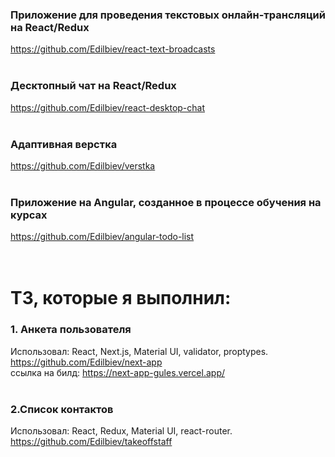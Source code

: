 ### Приложение для проведения текстовых онлайн-трансляций на React/Redux
https://github.com/Edilbiev/react-text-broadcasts<br/>
<br/>
### Десктопный чат на React/Redux
https://github.com/Edilbiev/react-desktop-chat<br/>
<br/>
### Адаптивная верстка
https://github.com/Edilbiev/verstka<br/>
<br/>
### Приложение на Angular, созданное в процессе обучения на курсах
https://github.com/Edilbiev/angular-todo-list<br/>
<br/>
<br/>
# ТЗ, которые я выполнил:<br/>
### 1. Анкета пользователя<br/>
Использовал: React, Next.js, Material UI, validator, proptypes.<br/>
https://github.com/Edilbiev/next-app<br/>
ссылка на билд: https://next-app-gules.vercel.app/<br/>
<br/>
### 2.Список контактов<br/>
Использовал: React, Redux, Material UI, react-router.<br/>
https://github.com/Edilbiev/takeoffstaff
